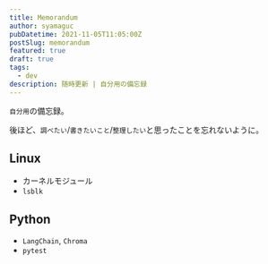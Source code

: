 ```yaml
---
title: Memorandum
author: syamaguc
pubDatetime: 2021-11-05T11:05:00Z
postSlug: memorandum
featured: true
draft: true
tags:
  - dev
description: 随時更新 | 自分用の備忘録
---
```


`自分用`の備忘録。

後ほど、`調べたい`/`書きたいこと`/`整理したい`と思ったことを忘れないように。

## Linux

- カーネルモジュール
- `lsblk`

## Python

- `LangChain`, `Chroma`
- `pytest`
